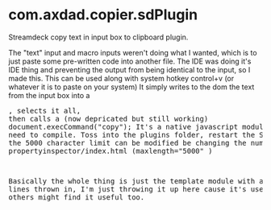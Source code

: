 # com.axdad.copier.sdPlugin
Streamdeck copy text in input box to clipboard plugin. 

The "text" input and macro inputs weren't doing what I wanted, which is to just paste some pre-written code into another file. The IDE was doing it's IDE thing and preventing the output from being identical to the input, so I made this.
This can be used along with system hotkey control+v (or whatever it is to paste on your system)
It simply writes to the dom the text from the input box into a <pre>, selects it all, then calls a (now depricated but still working) document.execCommand("copy");
It's a native javascript module, so no need to compile. Toss into the plugins folder, restart the SD Software. the 5000 character limit can be modified be changing the number in propertyinspector/index.html (maxlength="5000" )

Basically the whole thing is just the template module with a few tiny lines thrown in, I'm just throwing it up here cause it's useful to me, others might find it useful too.
